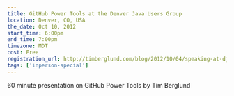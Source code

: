 ```yaml
---
title: GitHub Power Tools at the Denver Java Users Group
location: Denver, CO, USA
the_date: Oct 10, 2012
start_time: 6:00pm
end_time: 7:00pm
timezone: MDT
cost: Free
registration_url: http://timberglund.com/blog/2012/10/04/speaking-at-djug-next-week/
tags: ['inperson-special']
---
```


60 minute presentation on GitHub Power Tools by Tim Berglund

